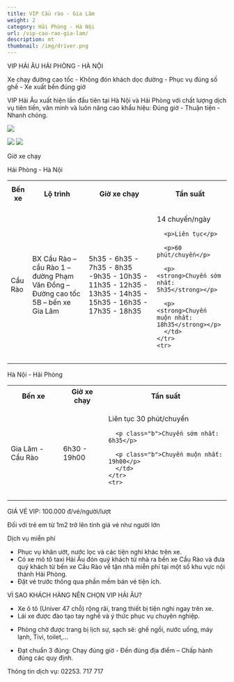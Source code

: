 ```yaml
---
title: VIP Cầu rào - Gia Lâm
weight: 2
category: Hải Phòng - Hà Nội
url: /vip-cau-rao-gia-lam/
description: mt
thumbnail: /img/driver.png
---
```

<p class="b tc">VIP HẢI ÂU HẢI PHÒNG - HÀ NỘI</p>
<p class="tc">Xe chạy đường cao tốc - Không đón khách dọc đường - Phục vụ đúng số ghế - Xe xuất bến đúng giờ</p>

<div class="tc w-100">
	<p class="dib ba b--dashed b--blue blue b bg-light-gray pa3 tj">
	<span class="red">VIP Hải Âu</span> xuất hiện lần đầu tiên tại Hà Nội và Hải Phòng với chất lượng dịch vụ tiên tiến, văn minh và luôn nâng cao khẩu hiệu: Đúng giờ - Thuận tiện - Nhanh chóng.
	</p>
</div>

<p class="tc"><img src="/img/VIP HP-HN(1).jpg"/></p>

<div class="tc w-100">
	<img src="/img/đt chuyển phát(2).png" class="dib h3"/>
	<img src="/img/facebook(1).png" class="dib h3"/>
</div>

<p class="dib bg-blue white b ttu pa2">Giờ xe chạy</p>

<p class="tc b blue">Hải Phòng - Hà Nội</p>

<table class="w-100 table-slim-border table-padding-cell">
  <tbody>
    <tr class="b bg-blue white">
      <th class="w4">Bến xe</th>
      <th>
      <p>Lộ trình</p>
      </th>
      <th>Giờ xe chạy</th>
      <th>
      <p>Tần suất</p>
      </th>
    </tr>
    <tr>
      <td>Cầu Rào</td>
      <td>BX Cầu Rào – cầu Rào 1 – đường Phạm Văn Đồng – Đường cao tốc 5B – bến xe Gia Lâm</td>
      <td>
      <p>5h35 - 6h35 - 7h35 - 8h35 -9h35 - 10h35 - 11h35 - 12h35 - 13h35 - 14h35 - 15h35 - 16h35 - 17h35 - 18h35</p>
      </td>
      <td>
      <p>14&nbsp;chuyến/ngày</p>

```
  <p>Liên tục</p>

  <p>60 phút/chuyến</p>

  <p><strong>Chuyến sớm nhất: 5h35</strong></p>

  <p><strong>Chuyến muộn nhất: 18h35</strong></p>
  </td>
</tr>
<tr>
  
```

  </tbody>
</table>

<p class="tc b blue">Hà Nội - Hải Phòng</p>

<table class="w-100 table-slim-border table-padding-cell">
  <tbody>
    <tr class="b bg-blue white">
      <th>Bến xe</th>
      <th>
      Giờ xe chạy
      </th>
      <th>Tần suất</th>
    </tr>
    <tr>
      <td>Gia Lâm -&nbsp; Cầu Rào</td>
      <td>
      <p>6h30 - 19h00</p>
      </td>
      <td>
      <p>Liên tục 30 phút/chuyến</p>

```
  <p class="b">Chuyến sớm nhất: 6h35</p>

  <p class="b">Chuyến muộn nhất: 19h00</p>
  </td>
</tr>
<tr>
  
```

  </tbody>
</table>

<p class="dib bg-blue white b ttu pa2">GIÁ VÉ VIP: 100.000 đ/vé/người/lượt</p>

<p class="tl b red f5"><i class="fas fa-exclamation-circle mr2"></i>Đối với trẻ em từ 1m2 trở lên tính giá vé như người lớn</p>

<p class="dib bg-blue white b ttu pa2">Dịch vụ miễn phí</p>

<ul>
	<li>Phục vụ khăn ướt, nước lọc và các tiện nghi khác trên xe.</li>
	<li>Có xe mô tô taxi Hải Âu đón quý khách từ nhà ra bến xe Cầu Rào và đưa quý khách từ bến xe Cầu Rào về tận nhà miễn phí tại một số khu vực nội thành Hải Phòng.</li>
	<li>Đặt vé trước thông qua phần mềm bán vé tiện ích.</li>
</ul>

<div class="w-100 mv4 w-100 tc ba b--dashed b--blue blue b bg-light-gray pa3 tj ">
	<p class="tc lh-copy">
VÌ SAO KHÁCH HÀNG NÊN CHỌN VIP HẢI ÂU?
</p>
<ul class="tl">
	<li class="lh-copy">
 Xe ô tô (Univer 47 chỗ) rộng rãi, trang thiết bị tiện nghi ngay trên xe.
</li>
	<li class="lh-copy">
 Lái xe được đào tạo tay nghề và ý thức phục vụ chuyên nghiệp.
</li>
	<li class="lh-copy">

 Phòng chờ được trang bị lịch sự, sạch sẽ: ghế ngồi, nước uống, máy lạnh, Tivi, toilet,...

</li>
	<li class="lh-copy">
 Đạt chuẩn 3 đúng: Chạy đúng giờ - Đến đúng địa điểm – Chấp hành đúng các quy định.
</li>
</ul>
	<p class="tc lh-copy">
Thông tin dịch vụ: 02253. 717 717
</p>
</div>
